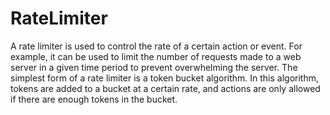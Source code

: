 # RateLimiter
A rate limiter is used to control the rate of a certain action or event. For example, it can be used to limit the number of requests made to a web server in a given time period to prevent overwhelming the server. The simplest form of a rate limiter is a token bucket algorithm. In this algorithm, tokens are added to a bucket at a certain rate, and actions are only allowed if there are enough tokens in the bucket.
